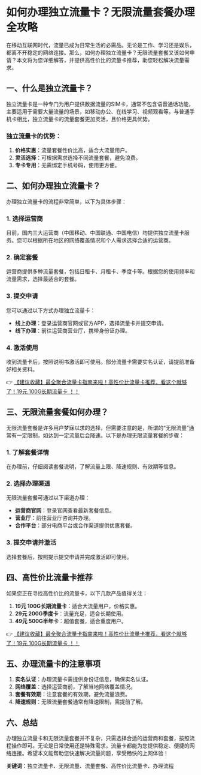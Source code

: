 # 如何办理独立流量卡？无限流量套餐办理全攻略

在移动互联网时代，流量已成为日常生活的必需品。无论是工作、学习还是娱乐，都离不开稳定的网络连接。那么，如何办理独立流量卡？无限流量套餐又该如何申请？本文将为您详细解答，并提供高性价比的流量卡推荐，助您轻松解决流量需求。

## 一、什么是独立流量卡？

独立流量卡是一种专门为用户提供数据流量的SIM卡，通常不包含语音通话功能，主要适用于需要大量流量的场景，如移动办公、在线学习、视频观看等。与普通手机卡相比，独立流量卡的流量套餐更加灵活，且价格更具优势。

### 独立流量卡的优势：
1. **价格实惠**：流量套餐性价比高，适合大流量用户。
2. **灵活选择**：可根据需求选择不同流量套餐，避免浪费。
3. **专卡专用**：无需绑定手机号码，使用更方便。

## 二、如何办理独立流量卡？

办理独立流量卡的流程非常简单，以下为具体步骤：

### 1. 选择运营商
目前，国内三大运营商（中国移动、中国联通、中国电信）均提供独立流量卡服务。您可以根据所在地区的网络覆盖情况和个人需求选择合适的运营商。

### 2. 确定套餐
运营商提供多种流量套餐，包括日租卡、月租卡、季度卡等。根据您的使用频率和流量需求，选择最适合的套餐。

### 3. 提交申请
您可以通过以下方式办理独立流量卡：
- **线上办理**：登录运营商官网或官方APP，选择流量卡并提交申请。
- **线下办理**：前往运营商营业厅，携带身份证办理。

### 4. 激活使用
收到流量卡后，按照说明书激活即可使用。部分流量卡需要实名认证，请提前准备好相关资料。

👉 [【建议收藏】最全聚合流量卡指南来啦！高性价比流量卡推荐，看这个就够了！19元 100G长期流量卡 ！！](https://bit.ly/Liuliangka)

## 三、无限流量套餐如何办理？

无限流量套餐是许多用户梦寐以求的选择，但需要注意的是，所谓的“无限流量”通常有一定限制，如达到一定流量后会降速。以下是办理无限流量套餐的步骤：

### 1. 了解套餐详情
在办理前，仔细阅读套餐说明，了解流量上限、降速规则、有效期等信息。

### 2. 选择办理渠道
无限流量套餐可通过以下渠道办理：
- **运营商官网**：登录官网查看最新套餐信息。
- **营业厅**：前往营业厅咨询并办理。
- **合作平台**：部分电商平台或合作渠道提供优惠套餐。

### 3. 提交申请并激活
选择套餐后，按照提示提交申请并完成激活即可使用。

## 四、高性价比流量卡推荐

如果您正在寻找高性价比的流量卡，以下几款产品值得关注：
1. **19元 100G长期流量卡**：适合大流量用户，价格实惠。
2. **29元 200G季度卡**：流量充足，适合长期使用。
3. **49元 500G半年卡**：超值套餐，适合重度用户。

👉 [【建议收藏】最全聚合流量卡指南来啦！高性价比流量卡推荐，看这个就够了！19元 100G长期流量卡 ！！](https://bit.ly/Liuliangka)

## 五、办理流量卡的注意事项

1. **实名认证**：办理流量卡需提供身份证信息，确保实名认证。
2. **网络覆盖**：选择运营商前，了解当地网络覆盖情况。
3. **套餐有效期**：注意套餐的有效期，避免流量浪费。
4. **降速规则**：无限流量套餐通常有降速限制，需提前了解。

## 六、总结

办理独立流量卡和无限流量套餐并不复杂，只需选择合适的运营商和套餐，按照流程操作即可。无论是日常使用还是特殊需求，流量卡都能为您提供稳定、便捷的网络连接。希望本文能帮助您快速解决流量问题，享受畅快的上网体验！

**关键词**：独立流量卡、无限流量、流量套餐、高性价比流量卡、办理流程